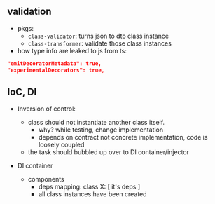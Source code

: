 ## validation

- pkgs:
  - `class-validator`: turns json to dto class instance
  - `class-transformer`: validate those class instances
- how type info are leaked to js from ts:

```json
"emitDecoratorMetadata": true,
"experimentalDecorators": true,
```

## IoC, DI

- Inversion of control:

  - class should not instantiate another class itself.
    - why? while testing, change implementation
    - depends on contract not concrete implementation, code is loosely coupled
  - the task should bubbled up over to DI container/injector

- DI container
  - components
    - deps mapping: class X: [ it's deps ]
    - all class instances have been created

